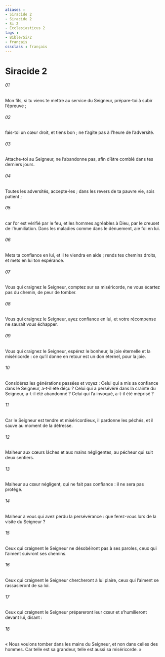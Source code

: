 ```yaml
---
aliases : 
- Siracide 2
- Siracide 2
- Si 2
- Ecclesiasticus 2
tags : 
- Bible/Si/2
- français
cssclass : français
---
```


# Siracide 2

###### 01
Mon fils,
si tu viens te mettre au service du Seigneur,
prépare-toi à subir l’épreuve ;
###### 02
fais-toi un cœur droit, et tiens bon ;
ne t’agite pas à l’heure de l’adversité.
###### 03
Attache-toi au Seigneur, ne l’abandonne pas,
afin d’être comblé dans tes derniers jours.
###### 04
Toutes les adversités, accepte-les ;
dans les revers de ta pauvre vie, sois patient ;
###### 05
car l’or est vérifié par le feu,
et les hommes agréables à Dieu, par le creuset de l’humiliation.
Dans les maladies comme dans le dénuement, aie foi en lui.
###### 06
Mets ta confiance en lui, et il te viendra en aide ;
rends tes chemins droits, et mets en lui ton espérance.
###### 07
Vous qui craignez le Seigneur, comptez sur sa miséricorde,
ne vous écartez pas du chemin, de peur de tomber.
###### 08
Vous qui craignez le Seigneur, ayez confiance en lui,
et votre récompense ne saurait vous échapper.
###### 09
Vous qui craignez le Seigneur, espérez le bonheur,
la joie éternelle et la miséricorde :
ce qu’il donne en retour est un don éternel, pour la joie.
###### 10
Considérez les générations passées et voyez :
Celui qui a mis sa confiance dans le Seigneur,
a-t-il été déçu ?
Celui qui a persévéré dans la crainte du Seigneur,
a-t-il été abandonné ?
Celui qui l’a invoqué,
a-t-il été méprisé ?
###### 11
Car le Seigneur est tendre et miséricordieux,
il pardonne les péchés,
et il sauve au moment de la détresse.
###### 12
Malheur aux cœurs lâches et aux mains négligentes,
au pécheur qui suit deux sentiers.
###### 13
Malheur au cœur négligent, qui ne fait pas confiance :
il ne sera pas protégé.
###### 14
Malheur à vous qui avez perdu la persévérance :
que ferez-vous lors de la visite du Seigneur ?
###### 15
Ceux qui craignent le Seigneur ne désobéiront pas à ses paroles,
ceux qui l’aiment suivront ses chemins.
###### 16
Ceux qui craignent le Seigneur chercheront à lui plaire,
ceux qui l’aiment se rassasieront de sa loi.
###### 17
Ceux qui craignent le Seigneur prépareront leur cœur
et s’humilieront devant lui, disant :
###### 18
« Nous voulons tomber dans les mains du Seigneur,
et non dans celles des hommes.
Car telle est sa grandeur,
telle est aussi sa miséricorde. »
